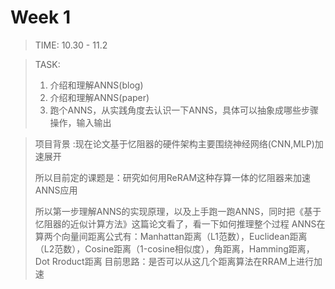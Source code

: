 ﻿# Week 1

> TIME: 10.30 - 11.2

> TASK:
>1. 介绍和理解ANNS(blog)
>2. 介绍和理解ANNS(paper)
>3. 跑个ANNS，从实践角度去认识一下ANNS，具体可以抽象成哪些步骤操作，输入输出

>项目背景 :现在论文基于忆阻器的硬件架构主要围绕神经网络(CNN,MLP)加速展开
>
>所以目前定的课题是：研究如何用ReRAM这种存算一体的忆阻器来加速ANNS应用
>
>所以第一步理解ANNS的实现原理，以及上手跑一跑ANNS，同时把《基于忆阻器的近似计算方法》这篇论文看了，看一下如何推理整个过程
>ANNS在算两个向量间距离公式有：Manhattan距离（L1范数），Euclidean距离（L2范数），Cosine距离（1-cosine相似度），角距离，Hamming距离，Dot Rroduct距离
>目前思路：是否可以从这几个距离算法在RRAM上进行加速



